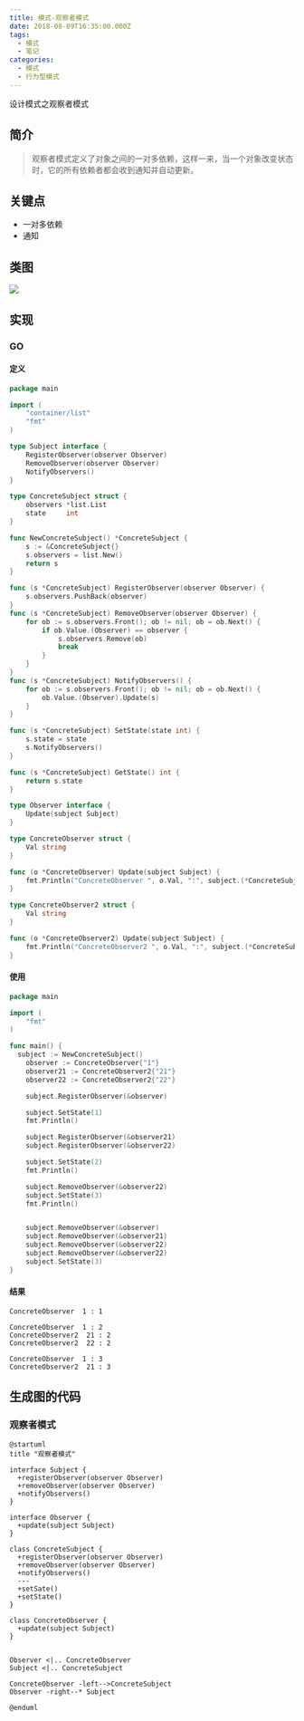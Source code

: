 ```yaml
---
title: 模式-观察者模式
date: 2018-08-09T16:35:00.000Z
tags:
  - 模式
  - 笔记
categories:
  - 模式
  - 行为型模式
---
```


设计模式之观察者模式

<!-- MORE -->

## 简介
> 观察者模式定义了对象之间的一对多依赖，这样一来，当一个对象改变状态时，它的所有依赖者都会收到通知并自动更新。

## 关键点
- 一对多依赖
- 通知

## 类图
![](http://www.plantuml.com/plantuml/png/SoWkIImgAStDuIh9BCb9LL1wiRpfwVhvBnfQdwrO-7HFln8NLsPUIMfHMc9oge9_Kd5gKLbgaK8rbuA2Tcb1Ic99gaPnQL9MQdA9GZ24rkIgHT824uNeA4fDpom6oi3CqSY7Ck0cQqAKvUQNfH9Gb9TVafbM2HCgrW3P2mJ9EOd5nGhE-Nd9HQabgNIp7IIegwiBaYfEBGa6XOicZ5C2uTMYEuxeq8GhjAdHqyFGpWLLYYeB5UJYmh1DDoSrhKHNrmvT9K91KMPw1b25bW9CoY4rBmMOH000)

## 实现
### GO

#### 定义
```GO
package main

import (
	"container/list"
	"fmt"
)

type Subject interface {
	RegisterObserver(observer Observer)
	RemoveObserver(observer Observer)
	NotifyObservers()
}

type ConcreteSubject struct {
	observers *list.List
	state     int
}

func NewConcreteSubject() *ConcreteSubject {
	s := &ConcreteSubject{}
	s.observers = list.New()
	return s
}

func (s *ConcreteSubject) RegisterObserver(observer Observer) {
	s.observers.PushBack(observer)
}
func (s *ConcreteSubject) RemoveObserver(observer Observer) {
	for ob := s.observers.Front(); ob != nil; ob = ob.Next() {
		if ob.Value.(Observer) == observer {
			s.observers.Remove(ob)
			break
		}
	}
}
func (s *ConcreteSubject) NotifyObservers() {
	for ob := s.observers.Front(); ob != nil; ob = ob.Next() {
		ob.Value.(Observer).Update(s)
	}
}

func (s *ConcreteSubject) SetState(state int) {
	s.state = state
	s.NotifyObservers()
}

func (s *ConcreteSubject) GetState() int {
	return s.state
}

type Observer interface {
	Update(subject Subject)
}

type ConcreteObserver struct {
	Val string
}

func (o *ConcreteObserver) Update(subject Subject) {
	fmt.Println("ConcreteObserver ", o.Val, ":", subject.(*ConcreteSubject).GetState())
}

type ConcreteObserver2 struct {
	Val string
}

func (o *ConcreteObserver2) Update(subject Subject) {
	fmt.Println("ConcreteObserver2 ", o.Val, ":", subject.(*ConcreteSubject).GetState())
}
```

#### 使用
```Go
package main

import (
	"fmt"
)

func main() {
  subject := NewConcreteSubject()
	observer := ConcreteObserver{"1"}
	observer21 := ConcreteObserver2{"21"}
	observer22 := ConcreteObserver2{"22"}

	subject.RegisterObserver(&observer)

	subject.SetState(1)
	fmt.Println()

	subject.RegisterObserver(&observer21)
	subject.RegisterObserver(&observer22)

	subject.SetState(2)
	fmt.Println()

	subject.RemoveObserver(&observer22)
	subject.SetState(3)
	fmt.Println()


	subject.RemoveObserver(&observer)
	subject.RemoveObserver(&observer21)
	subject.RemoveObserver(&observer22)
	subject.RemoveObserver(&observer22)
	subject.SetState(3)
}


```

#### 结果
```
ConcreteObserver  1 : 1

ConcreteObserver  1 : 2
ConcreteObserver2  21 : 2
ConcreteObserver2  22 : 2

ConcreteObserver  1 : 3
ConcreteObserver2  21 : 3

```

## 生成图的代码
### 观察者模式
```plantuml
@startuml
title "观察者模式"

interface Subject {
  +registerObserver(observer Observer)
  +removeObserver(observer Observer)
  +notifyObservers()
}

interface Observer {
  +update(subject Subject)
}

class ConcreteSubject {
  +registerObserver(observer Observer)
  +removeObserver(observer Observer)
  +notifyObservers()
  ---
  +setSate()
  +setState()
}

class ConcreteObserver {
  +update(subject Subject)
}


Observer <|.. ConcreteObserver
Subject <|.. ConcreteSubject

ConcreteObserver -left-->ConcreteSubject
Observer -right--* Subject

@enduml
```
